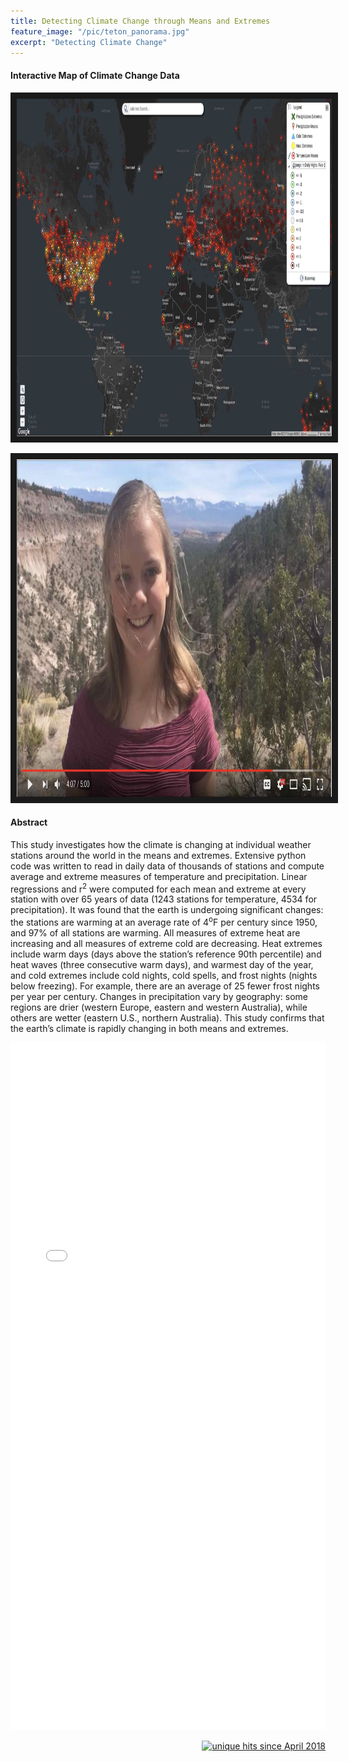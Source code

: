 ```yaml
---
title: Detecting Climate Change through Means and Extremes
feature_image: "/pic/teton_panorama.jpg"
excerpt: "Detecting Climate Change"
---
```



#### Interactive Map of Climate Change Data
 
<a href="https://maps.esp.tl/maps/_Climate-Change/pages/map.jsp?geoMapId=172198&TENANT_ID=157115"
 target="_blank"><img src="/pic/interactive_map.jpg" 
alt="Check out my interactive map" width="720" height="540" border="10" /></a>


<a href="https://www.youtube.com/watch?v=mOaMySxYeNE&"
 target="_blank"><img src="/pic/climate_change_video.jpg" 
alt="Watch a video Describing my Project" width="720" height="540" border="10" /></a>

#### Abstract

This study investigates how the climate is changing at individual weather stations around the world in the means and extremes. Extensive python code was written to read in daily data of thousands of stations and compute average and extreme measures of temperature and precipitation. Linear regressions and r<sup>2</sup> were computed for each mean and extreme at every station with over 65 years of data (1243 stations for temperature, 4534 for precipitation). It was found that the earth is undergoing significant changes: the stations are warming at an average rate of 4<sup>o</sup>F per century since 1950, and 97% of all stations are warming. All measures of extreme heat are increasing and all measures of extreme cold are decreasing. Heat extremes include warm days (days above the station’s reference 90th percentile) and heat waves (three consecutive warm days), and warmest day of the year, and cold extremes include cold nights, cold spells, and frost nights (nights below freezing). For example, there are an average of 25 fewer frost nights per year per century. Changes in precipitation vary by geography: some regions are drier (western Europe, eastern and western Australia), while others are wetter (eastern U.S., northern Australia). This study confirms that the earth’s climate is rapidly changing in both means and extremes.

<object data="/pdf/PetersenLillian2016nmas.pdf" tyse="application/pdf" width="100%" height="1100">
<iframe src="/pdf/PetersenLillian2016nmas.pdf" width="100%" height="1100" style="border: none;">
This browser does not support PDFs. Please download the PDF to view it: <a href="/pdf/PetersenLillian2016nmas.pdf">Download PDF</a>
</iframe>
</object>

<p align="right">
<a href="http://www.hitwebcounter.com">
<img src="http://hitwebcounter.com/counter/counter.php?page=6931330&style=0006&nbdigits=5&type=ip&initCount=0" title="unique hits since April 2018" border="0" ></a>

<!-- Global site tag (gtag.js) - Google Analytics -->
<script async src="https://www.googletagmanager.com/gtag/js?id=UA-117520873-6"></script>
<script>
  window.dataLayer = window.dataLayer || [];
  function gtag(){dataLayer.push(arguments);}
  gtag('js', new Date());

  gtag('config', 'UA-117520873-6');
</script>

